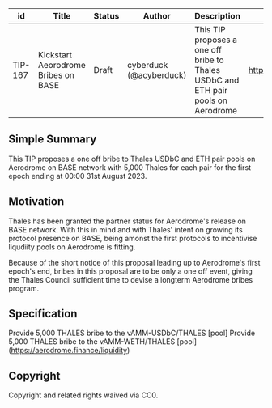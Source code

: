 | id | Title | Status | Author | Description | Discussions to | Created |
| ----------- | ----------- | ----------- | ----------- | ----------- | ----------- | ----------- |
| TIP-167 | Kickstart Aeorodrome Bribes on BASE | Draft | cyberduck (@acyberduck) | This TIP proposes a one off bribe to Thales USDbC and ETH pair pools on Aerodrome | https://discord.gg/8bzFdpGTrp | 2023-08-30
 
## Simple Summary
 
This TIP proposes a one off bribe to Thales USDbC and ETH pair pools on Aerodrome on BASE network with 5,000 Thales for each pair for the first epoch ending at 00:00 31st August 2023. 
 
 ## Motivation

Thales has been granted the partner status for Aerodrome's release on BASE network. With this in mind and with Thales' intent on growing its protocol presence on BASE, being amonst the first protocols to incentivise liqudiity pools on Aerodrome is fitting. 

Because of the short notice of this proposal leading up to Aerodrome's first epoch's end, bribes in this proposal are to be only a one off event, giving the Thales Council sufficient time to devise a longterm Aerodrome bribes program. 

## Specification

Provide 5,000 THALES bribe to the vAMM-USDbC/THALES [pool] 
Provide 5,000 THALES bribe to the vAMM-WETH/THALES [pool]
(https://aerodrome.finance/liquidity)

## Copyright
 
Copyright and related rights waived via CC0.

